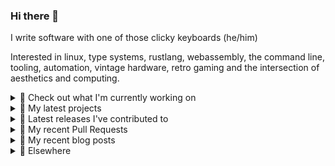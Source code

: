 ### Hi there 👋

I write software with one of those clicky keyboards (he/him)

Interested in linux, type systems, rustlang, webassembly, the command line, tooling, automation, vintage hardware, retro gaming and the intersection of aesthetics and computing.

<details><summary>👀 Check out what I'm currently working on</summary><br />

- [MetaMask/action-publish-release](https://github.com/MetaMask/action-publish-release) -  (1 week ago)
- [MetaMask/metamask-extension](https://github.com/MetaMask/metamask-extension) - :globe_with_meridians: :electric_plug: The MetaMask browser extension enables browsing Ethereum blockchain enabled websites (2 weeks ago)
- [MetaMask/metamask-mobile](https://github.com/MetaMask/metamask-mobile) - Mobile web browser providing access to websites that use the Ethereum blockchain (2 weeks ago)
- [rmull/tinkup](https://github.com/rmull/tinkup) - Multiplatform firmware update utility for the RetroTINK family of retrogaming devices (1 month ago)
- [rickycodes/card](https://github.com/rickycodes/card) - npx business card built with rust targeting wasm (1 month ago)
</details>

<details><summary>🌱 My latest projects</summary><br />

- [rickycodes/kitties](https://github.com/rickycodes/kitties) - micro site to browse CryptoKitties
- [rickycodes/pve-no-subscription](https://github.com/rickycodes/pve-no-subscription) - Proxmox VE No-Subscription Removal
- [rickycodes/ftse-rs](https://github.com/rickycodes/ftse-rs) - scrape and filter hl.co.uk market summaries
- [rickycodes/card](https://github.com/rickycodes/card) - npx business card built with rust targeting wasm
- [rickycodes/dat-proxy-browser](https://github.com/rickycodes/dat-proxy-browser) - Rough sketch of a decentralised (supporting DAT) mobile web browser built with react-native
</details>

<details><summary>🔭 Latest releases I've contributed to</summary><br />

- [MetaMask/metamask-mobile](https://github.com/MetaMask/metamask-mobile) ([v4.1.0](https://github.com/MetaMask/metamask-mobile/releases/tag/v4.1.0), 1 day ago) - Mobile web browser providing access to websites that use the Ethereum blockchain
- [MetaMask/metamask-extension](https://github.com/MetaMask/metamask-extension) ([v10.10.0](https://github.com/MetaMask/metamask-extension/releases/tag/v10.10.0), 2 days ago) - :globe_with_meridians: :electric_plug: The MetaMask browser extension enables browsing Ethereum blockchain enabled websites
- [MetaMask/controllers](https://github.com/MetaMask/controllers) ([v25.1.0](https://github.com/MetaMask/controllers/releases/tag/v25.1.0), 3 weeks ago) - Collection of platform-agnostic modules for creating secure data models for cryptocurrency wallets
- [rickycodes/card](https://github.com/rickycodes/card) ([v1.5.3](https://github.com/rickycodes/card/releases/tag/v1.5.3), 1 month ago) - npx business card built with rust targeting wasm
- [rmull/tinkup](https://github.com/rmull/tinkup) ([v1.0](https://github.com/rmull/tinkup/releases/tag/v1.0), 1 month ago) - Multiplatform firmware update utility for the RetroTINK family of retrogaming devices
</details>

<details><summary>🔨 My recent Pull Requests</summary><br />

- [Feature/fix android detox](https://github.com/MetaMask/metamask-mobile/pull/3700) on [MetaMask/metamask-mobile](https://github.com/MetaMask/metamask-mobile) (1 week ago)
- [Update crowdin workflow config](https://github.com/MetaMask/metamask-extension/pull/13494) on [MetaMask/metamask-extension](https://github.com/MetaMask/metamask-extension) (2 weeks ago)
- [Update crowdin_action.yml](https://github.com/MetaMask/metamask-mobile/pull/3679) on [MetaMask/metamask-mobile](https://github.com/MetaMask/metamask-mobile) (2 weeks ago)
- [Add npm Publish](https://github.com/MetaMask/action-publish-release/pull/43) on [MetaMask/action-publish-release](https://github.com/MetaMask/action-publish-release) (3 weeks ago)
- [Patch recent disclosures](https://github.com/MetaMask/metamask-mobile/pull/3641) on [MetaMask/metamask-mobile](https://github.com/MetaMask/metamask-mobile) (3 weeks ago)
</details>

<details><summary>📜 My recent blog posts</summary><br />

- [Publishing my Website to the peer-to-peer Web](//ricky.codes/blog/posts/publishing-to-the-peer-to-peer-web/) (3 years ago)
</details>

<details><summary>🔗 Elsewhere</summary><br />

- Web: https://ricky.codes
- Twitter: https://twitter.com/rickycodes
- Blog: https://ricky.codes/blog

Want your own self-generating profile page? Check out [readme-scribe](https://github.com/muesli/readme-scribe)!
</details>
